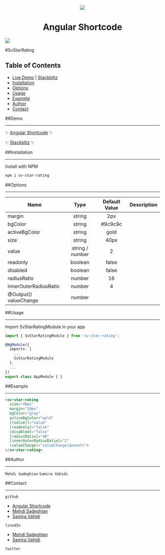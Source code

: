 <p align="center">
  <img style="text-align: center" src="https://angular-shortcode.web.app/assets/icons/logo-128.png"/>
  <h1 align="center">Angular Shortcode</h1>
</p>

![](https://img.shields.io/github/stars/pandao/editor.md.svg)


#SvStarRating

## Table of Contents

- [Live Demo](#demo) | [Stackblitz](#demo)
- [Installation](#installation)
- [Options](#options)
- [Usage](#usage)
- [Example](#example)
- [Author](#author)
- [Contact](#conatact)


<a name="demo"/>

##Demo
***

✨ [Angular Shortcode](https://angular-shortcode.web.app/home/rating) ✨

✨ [Stackblitz](https://stackblitz.com/edit/svstarrating?file=src/app/app.component.ts) ✨


<a name="installation"/>

##Installation
***
Install with NPM

```bash
npm i sv-star-rating
```


<a name="options"/>

##Options
***

| Name                  | Type            | Default Value  |Description |
| --------------------- |:---------------:|:--------------:|------------|
| margin                | string          | 2px            |
| bgColor               | string          | #9c9c9c        |
| activeBgColor         | string          | gold           |
| size                  | string          | 40px           |
| value                 | string / number | 2              |
| readonly              | boolean         | false          |
| disabled              | boolean         | false          |
| radiusRatio           | number          | 16             |
| innerOuterRadiusRatio | number          | 4              |
| @Output() valueChange | number          |                |


<a name="usage"/>

##Usage
***

Import SvStarRatingModule in your app

```typescript
import { SvStarRatingModule } from 'sv-star-rating';

@NgModule({
  imports: [
    ...
    SvStarRatingModule
  ],
  ...
})
export class AppModule { }
```

<a name="example"/>

##Example
***
```html
<sv-star-rating
  size="40px"
  margin="10px"
  bgColor="gray"
  activeBgColor="gold"
  [(value)]="value"
  [readonly]="false"
  [disabled]="false"
  [radiusRatio]="40"
  [innerOuterRadiusRatio]="2"
  (valueChange)="valueChange($event)">
</sv-star-rating>
```

<a name="auther"/>

##Author
***
`Mehdi Sadeghian` `Samira Vahidi`


<a name="conatact"/>

##Contact
***
`github`
- [Angular Shortcode](https://github.com/angular-shortcode)
- [Mehdi Sadeghian](https://github.com/sadeghianme)
- [Samira Vahidi](https://github.com/svahidi)

`linedIn`
- [Mehdi Sadeghian](https://linkedin.com/in/mehdi-sadeghian-864912a5)
- [Samira Vahidi](https://www.linkedin.com/in/samira-vahidi-2368856b)

`twitter`




